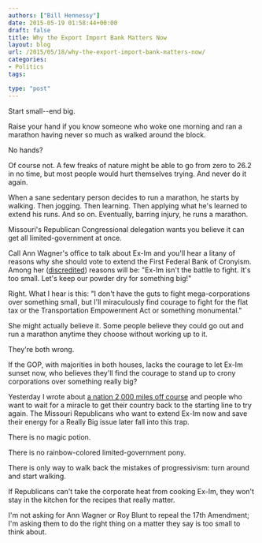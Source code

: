 ```yaml
---
authors: ["Bill Hennessy"]
date: 2015-05-19 01:58:44+00:00
draft: false
title: Why the Export Import Bank Matters Now
layout: blog
url: /2015/05/18/why-the-export-import-bank-matters-now/
categories:
- Politics
tags:

type: "post"
---
```


Start small--end big.

Raise your hand if you know someone who woke one morning and ran a marathon having never so much as walked around the block.

No hands?

Of course not. A few freaks of nature might be able to go from zero to 26.2 in no time, but most people would hurt themselves trying. And never do it again.

When a sane sedentary person decides to run a marathon, he starts by walking. Then jogging. Then learning. Then applying what he's learned to extend his runs. And so on. Eventually, barring injury, he runs a marathon.

Missouri's Republican Congressional delegation wants you believe it can get all limited-government at once.

Call Ann Wagner's office to talk about Ex-Im and you'll hear a litany of reasons why she should vote to extend the First Federal Bank of Cronyism. Among her ([discredited](https://hennessysview.com/2014/09/10/heres-ex-im-facts-ann-wagner-claire-mccaskill-wont-tell/)) reasons will be: "Ex-Im isn't the battle to fight. It's too small. Let's keep our powder dry for something big!"

Right. What I hear is this: "I don't have the guts to fight mega-corporations over something small, but I'll miraculously find courage to fight for the flat tax or the Transportation Empowerment Act or something monumental."

She might actually believe it. Some people believe they could go out and run a marathon anytime they choose without working up to it.

They're both wrong.

If the GOP, with majorities in both houses, lacks the courage to let Ex-Im sunset now, who believes they'll find the courage to stand up to crony corporations over something really big?

Yesterday I wrote about [a nation 2,000 miles off course](https://hennessysview.com/2015/05/17/going-home/) and people who want to wait for a miracle to get their country back to the starting line to try again. The Missouri Republicans who want to extend Ex-Im now and save their energy for a Really Big issue later fall into this trap.

There is no magic potion.

There is no rainbow-colored limited-government pony.

There is only way to walk back the mistakes of progressivism: turn around and start walking.

If Republicans can't take the corporate heat from cooking Ex-Im, they won't stay in the kitchen for the recipes that really matter.

I'm not asking for Ann Wagner or Roy Blunt to repeal the 17th Amendment; I'm asking them to do the right thing on a matter they say is too small to think about.


